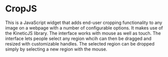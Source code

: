 CropJS
======
This is a JavaScript widget that adds end-user cropping functionality to any image on a webpage with a number of configurable options. It makes use of the KineticJS library. The interface works with mouse as well as touch.
The interface lets people select any region whcih can then be dragged and resized with customizable handles. The selected region can be dropped simply by selecting a new region with the mouse.
